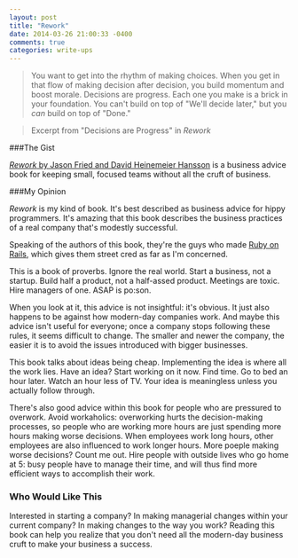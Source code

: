 ```yaml
---
layout: post
title: "Rework"
date: 2014-03-26 21:00:33 -0400
comments: true
categories: write-ups
---
```


> You want to get into the rhythm of making choices. When you get in that flow of making decision after decision, you build momentum and boost morale. Decisions are progress. Each one you make is a brick in your foundation. You can't build on top of "We'll decide later," but you _can_ build on top of "Done."

> Excerpt from "Decisions are Progress" in _Rework_

###The Gist

[_Rework_ by Jason Fried and David Heinemeier Hansson](http://www.amazon.com/gp/product/0307463745/ref=as_li_qf_sp_asin_tl?ie=UTF8&camp=1789&creative=9325&creativeASIN=0307463745&linkCode=as2&tag=larpriandthee-20) is a business advice book for keeping small, focused teams without all the cruft of business.

###My Opinion

_Rework_ is my kind of book. It's best described as business advice for hippy programmers. It's amazing that this book describes the business practices of a real company that's modestly successful.

Speaking of the authors of this book, they're the guys who made [Ruby on Rails](//rubyonrails.org/), which gives them street cred as far as I'm concerned.

This is a book of proverbs. Ignore the real world. Start a business, not a startup. Build half a product, not a half-assed product. Meetings are toxic. Hire managers of one. ASAP is po:son.

When you look at it, this advice is not insightful: it's obvious. It just also happens to be against how modern-day companies work. And maybe this advice isn't useful for everyone; once a company stops following these rules, it seems difficult to change. The smaller and newer the company, the easier it is to avoid the issues introduced with bigger businesses.

This book talks about ideas being cheap. Implementing the idea is where all the work lies. Have an idea? Start working on it now. Find time. Go to bed an hour later. Watch an hour less of TV. Your idea is meaningless unless you actually follow through.

There's also good advice within this book for people who are pressured to overwork. Avoid workaholics: overworking hurts the decision-making processes, so people who are working more hours are just spending more hours making worse decisions. When employees work long hours, other employees are also influenced to work longer hours. More poeple making worse decisions? Count me out. Hire people with outside lives who go home at 5: busy people have to manage their time, and will thus find more efficient ways to accomplish their work.

### Who Would Like This

Interested in starting a company? In making managerial changes within your current company? In making changes to the way you work? Reading this book can help you realize that you don't need all the modern-day business cruft to make your business a success.
